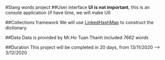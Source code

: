 #Slang words project
##User interface
**UI is not important**, this is an console application (if have time, we will make UI)

##Collections framework
We will use [LinkedHashMap](https://www.javatpoint.com/java-linkedhashmap) to construct the dictionary.

##Data
Data is provided by Mr.Ho Tuan Thanh included *7662 words*

##Duration
This project will be completed in 20 days, from 13/11/2020 --> 3/12/2020
